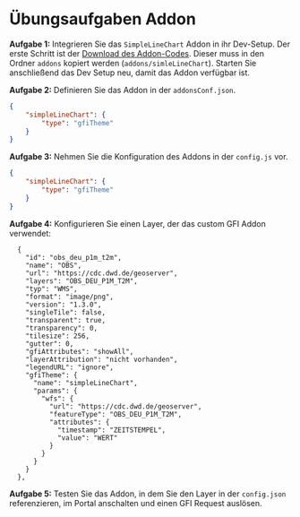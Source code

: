 # Übungsaufgaben Addon

**Aufgabe 1:** Integrieren Sie das `SimpleLineChart` Addon in ihr Dev-Setup. Der erste Schritt ist der [Download des Addon-Codes](https://github.com/terrestris/masterportal-addons/tree/main/simpleLineChart). Dieser muss in den Ordner `addons` kopiert werden (`addons/simleLineChart`). Starten Sie anschließend das Dev Setup neu, damit das Addon verfügbar ist.

**Aufgabe 2:** Definieren Sie das Addon in der `addonsConf.json`.

<!--sec data-title="Hint" data-id="section4hint" data-show=true  data-collapse=true ces-->

```json
{
    "simpleLineChart": {
        "type": "gfiTheme"
    }
}
```

<!--endsec-->

**Aufgabe 3:** Nehmen Sie die Konfiguration des Addons in der `config.js` vor.

<!--sec data-title="Hint" data-id="section5hint" data-show=true  data-collapse=true ces-->

```json
{
    "simpleLineChart": {
        "type": "gfiTheme"
    }
}
```

<!--endsec-->

**Aufgabe 4:** Konfigurieren Sie einen Layer, der das custom GFI Addon verwendet:

```
  {
    "id": "obs_deu_p1m_t2m",
    "name": "OBS",
    "url": "https://cdc.dwd.de/geoserver",
    "layers": "OBS_DEU_P1M_T2M",
    "typ": "WMS",
    "format": "image/png",
    "version": "1.3.0",
    "singleTile": false,
    "transparent": true,
    "transparency": 0,
    "tilesize": 256,
    "gutter": 0,
    "gfiAttributes": "showAll",
    "layerAttribution": "nicht vorhanden",
    "legendURL": "ignore",
    "gfiTheme": {
      "name": "simpleLineChart",
      "params": {
        "wfs": {
          "url": "https://cdc.dwd.de/geoserver",
          "featureType": "OBS_DEU_P1M_T2M",
          "attributes": {
            "timestamp": "ZEITSTEMPEL",
            "value": "WERT"
          }
        }
      }
    }
  },
```

**Aufgabe 5:** Testen Sie das Addon, in dem Sie den Layer in der `config.json` referenzieren, im Portal anschalten und einen GFI Request auslösen.

